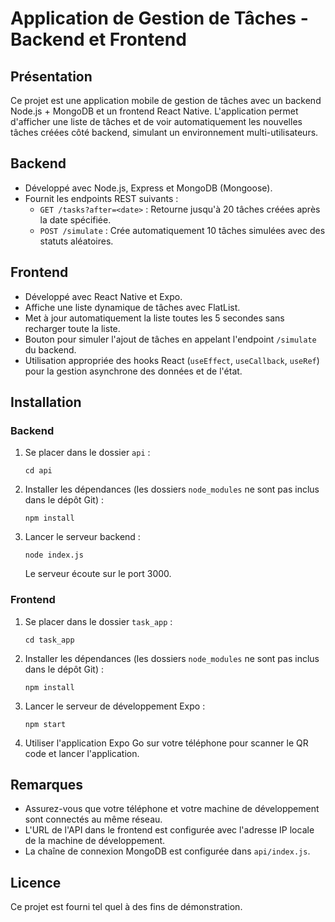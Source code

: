 # Application de Gestion de Tâches - Backend et Frontend

## Présentation

Ce projet est une application mobile de gestion de tâches avec un backend Node.js + MongoDB et un frontend React Native. L'application permet d'afficher une liste de tâches et de voir automatiquement les nouvelles tâches créées côté backend, simulant un environnement multi-utilisateurs.

## Backend

- Développé avec Node.js, Express et MongoDB (Mongoose).
- Fournit les endpoints REST suivants :
  - `GET /tasks?after=<date>` : Retourne jusqu'à 20 tâches créées après la date spécifiée.
  - `POST /simulate` : Crée automatiquement 10 tâches simulées avec des statuts aléatoires.

## Frontend

- Développé avec React Native et Expo.
- Affiche une liste dynamique de tâches avec FlatList.
- Met à jour automatiquement la liste toutes les 5 secondes sans recharger toute la liste.
- Bouton pour simuler l'ajout de tâches en appelant l'endpoint `/simulate` du backend.
- Utilisation appropriée des hooks React (`useEffect`, `useCallback`, `useRef`) pour la gestion asynchrone des données et de l'état.

## Installation

### Backend

1. Se placer dans le dossier `api` :
   ```
   cd api
   ```
2. Installer les dépendances (les dossiers `node_modules` ne sont pas inclus dans le dépôt Git) :
   ```
   npm install
   ```
3. Lancer le serveur backend :
   ```
   node index.js
   ```
   Le serveur écoute sur le port 3000.

### Frontend

1. Se placer dans le dossier `task_app` :
   ```
   cd task_app
   ```
2. Installer les dépendances (les dossiers `node_modules` ne sont pas inclus dans le dépôt Git) :
   ```
   npm install
   ```
3. Lancer le serveur de développement Expo :
   ```
   npm start
   ```
4. Utiliser l'application Expo Go sur votre téléphone pour scanner le QR code et lancer l'application.

## Remarques

- Assurez-vous que votre téléphone et votre machine de développement sont connectés au même réseau.
- L'URL de l'API dans le frontend est configurée avec l'adresse IP locale de la machine de développement.
- La chaîne de connexion MongoDB est configurée dans `api/index.js`.

## Licence

Ce projet est fourni tel quel à des fins de démonstration.
